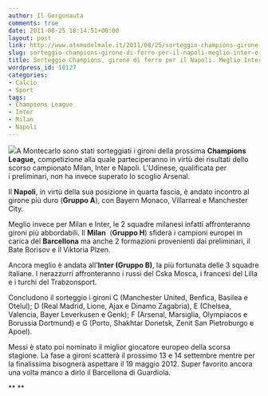 ```yaml
---
author: Il Gorgonauta
comments: true
date: 2011-08-25 18:14:51+00:00
layout: post
link: http://www.atomodelmale.it/2011/08/25/sorteggio-champions-girone-di-ferro-per-il-napoli-meglio-inter-e-milan/
slug: sorteggio-champions-girone-di-ferro-per-il-napoli-meglio-inter-e-milan
title: Sorteggio Champions, girone di ferro per il Napoli. Meglio Inter e Milan.
wordpress_id: 10127
categories:
- Calcio
- Sport
tags:
- Champions League
- Inter
- Milan
- Napoli
---
```


[![](http://www.atomodelmale.it/wp-content/uploads/2009/02/champions_league_logo-350-288x300.gif)](http://www.atomodelmale.it/wp-content/uploads/2009/02/champions_league_logo-350.gif)A Montecarlo sono stati sorteggiati i gironi della prossima **Champions League,** competizione alla quale parteciperanno in virtù dei risultati dello scorso campionato Milan, Inter e Napoli. L'Udinese, qualificata per i preliminari, non ha invece superato lo scoglio Arsenal.

Il **Napoli**, in virtù della sua posizione in quarta fascia, è andato incontro al girone più duro (**Gruppo A**), con Bayern Monaco, Villarreal e Manchester City.

Meglio invece per Milan e Inter, le 2 squadre milanesi infatti affronteranno gironi più abbordabili. Il **Milan**  (**Gruppo H**) sfiderà i campioni europei in carica del **Barcellona** ma anche 2 formazioni provenienti dai preliminari, il Bate Borisov e il Viktoria Plzen.

Ancora meglio è andata all'**Inter (Gruppo B)**, la più fortunata delle 3 squadre italiane. I nerazzurri affronteranno i russi del Cska Mosca, i francesi del Lilla e i turchi del Trabzonsport.

Concludono il sorteggio i gironi C (Manchester United, Benfica, Basilea e Otelul); D (Real Madrid, Lione, Ajax e Dinamo Zagabria), E (Chelsea, Valencia, Bayer Leverkusen e Genk); F (Arsenal, Marsiglia, Olympiacos e Borussia Dortmund) e G (Porto, Shakhtar Donetsk, Zenit San Pietroburgo e Apoel).

Messi è stato poi nominato il miglior giocatore europeo della scorsa stagione. La fase a gironi scatterà il prossimo 13 e 14 settembre mentre per la finalissima bisognerà aspettare il 19 maggio 2012. Super favorito ancora una volta manco a dirlo il Barcellona di Guardiola.



**
**
